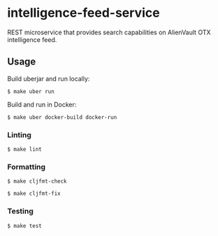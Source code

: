# intelligence-feed-service

REST microservice that provides search capabilities on AlienVault OTX intelligence feed.

## Usage

Build uberjar and run locally:
```
$ make uber run
```

Build and run in Docker:
```
$ make uber docker-build docker-run
```

### Linting

```
$ make lint
```

### Formatting

```
$ make cljfmt-check
```

```
$ make cljfmt-fix
```

### Testing

```
$ make test
```
